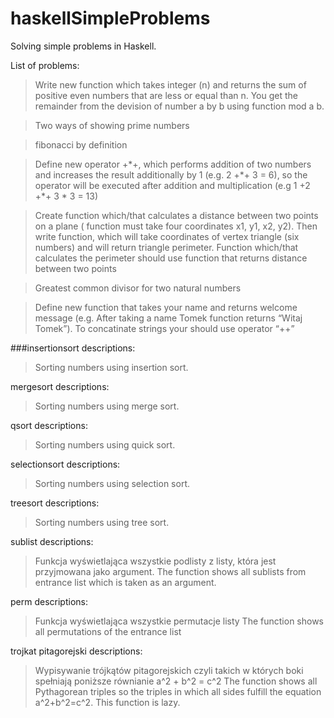 haskellSimpleProblems
=====================

Solving simple problems in Haskell.

List of problems:


>Write new function which takes integer (n) and returns the sum of positive even numbers that are less or equal than n. You get the remainder from the devision of number a by b using function mod a b.



>Two ways of showing prime numbers


>fibonacci by definition



>Define new operator +\*+, which performs addition of two numbers and increases the result additionally by 1 (e.g. 2 +\*+ 3 = 6), so the operator will be executed after addition and multiplication (e.g 1 +2 +\*+ 3 \* 3 = 13)


>Create function which/that calculates a distance between two points on a plane ( function must take four coordinates x1, y1, x2, y2). Then write function, which will take coordinates of vertex triangle (six numbers) and will return triangle perimeter. Function which/that calculates the perimeter should use function that returns distance between two points  



>Greatest common divisor for two natural numbers


>Define new function that takes your name and returns welcome message (e.g. After taking a name Tomek function returns “Witaj Tomek”). To concatinate strings your should use operator “++”


###insertionsort 
descriptions:
>Sorting numbers using insertion sort.

mergesort 
descriptions:
>Sorting numbers using merge sort.


qsort
descriptions:
>Sorting numbers using quick sort.


selectionsort
descriptions:
>Sorting numbers using selection sort.



treesort
descriptions:
>Sorting numbers using tree sort.


sublist
descriptions:
>Funkcja wyświetlająca wszystkie podlisty z listy, która jest przyjmowana jako argument. The function shows all sublists from entrance list which is taken as an argument.

perm
descriptions:
>Funkcja wyświetlająca wszystkie permutacje listy The function shows all permutations of the entrance list

trojkat pitagorejski
descriptions:
>Wypisywanie trójkątów pitagorejskich czyli takich w których boki spełniają poniższe równianie a^2 + b^2 = c^2 The function shows all Pythagorean triples so the triples in which all sides fulfill the equation a^2+b^2=c^2. This function is lazy.
